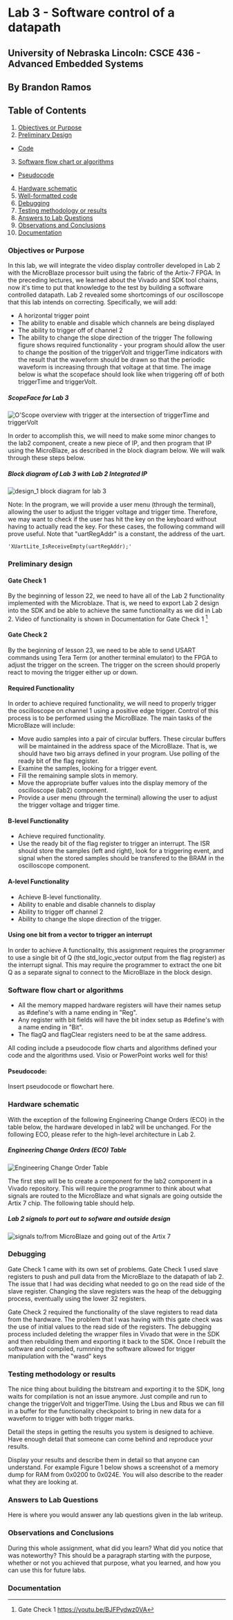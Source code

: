 # Lab 3 - Software control of a datapath
## University of Nebraska Lincoln: CSCE 436 - Advanced Embedded Systems
## By Brandon Ramos

## Table of Contents 
1. [Objectives or Purpose](#objectives-or-purpose)
2. [Preliminary Design](#preliminary-design)
 * [Code](#code)
3. [Software flow chart or algorithms](#software-flow-chart-or-algorithms)
 * [Pseudocode](#pseudocode)
4. [Hardware schematic](#hardware-schematic)
5. [Well-formatted code](#well-formatted-code)
6. [Debugging](#debugging)
7. [Testing methodology or results](#testing-methodology-or-results)
8. [Answers to Lab Questions](#answers-to-lab-questions)
9. [Observations and Conclusions](#observations-and-conclusions)
10. [Documentation](#documentation)
 
### Objectives or Purpose 
In this lab, we will integrate the video display controller developed in Lab 2 with the MicroBlaze 
processor built using the fabric of the Artix-7 FPGA. In the preceding lectures, we learned about 
the Vivado and SDK tool chains, now it's time to put that knowledge to the test by building a software 
controlled datapath. Lab 2 revealed some shortcomings of our oscilloscope that this lab intends on 
correcting. Specifically, we will add:
- A horizontal trigger point
- The ability to enable and disable which channels are being displayed
- The ability to trigger off of channel 2
- The ability to change the slope direction of the trigger
The following figure shows required functionality - your program should allow the user to change the 
position of the triggerVolt and triggerTime indicators with the result that the waveform should be drawn 
so that the periodic waveform is increasing through that voltage at that time. The image below is what 
the scopeface should look like when triggering off of both triggerTime and triggerVolt.

##### ScopeFace for Lab 3 
![ O'Scope overview with trigger at the intersection of triggerTime and triggerVolt](Images/overview.PNG)

In order to accomplish this, we will need to make some minor changes to the lab2 component, create a 
new piece of IP, and then program that IP using the MicroBlaze, as described in the block diagram below. 
We will walk through these steps below.

##### Block diagram of Lab 3 with Lab 2 Integrated IP
![design_1 block diagram for lab 3](Images/design_1_block_diagram.PNG)

Note: In the program, we will provide a user menu (through the terminal), allowing the user to adjust 
the trigger voltage and trigger time. Therefore, we may want to check if the user has hit the key on the 
keyboard without having to actually read the key. For these cases, the following command will prove 
useful. Note that "uartRegAddr" is a constant, the address of the uart.

	'XUartLite_IsReceiveEmpty(uartRegAddr);'


### Preliminary design

#### Gate Check 1
By the beginning of lesson 22, we need to have all of the Lab 2 functionality implemented with the 
Microblaze. That is, we need to export Lab 2 design into the SDK and be able to achieve the same 
functionality as we did in Lab 2. Video of functionality is shown in Documentation for Gate Check 1 [^1]

#### Gate Check 2
By the beginning of lesson 23, we need to be able to send USART commands using Tera Term (or another 
terminal emulator) to the FPGA to adjust the trigger on the screen. The trigger on the screen should 
properly react to moving the trigger either up or down.

#### Required Functionality
In order to achieve required functionality, we will need to properly trigger the oscilloscope on channel 
1 using a positive edge trigger. Control of this process is to be performed using the MicroBlaze. The 
main tasks of the MicroBlaze will include:
- Move audio samples into a pair of circular buffers. These circular buffers will be maintained in the 
address space of the MicroBlaze. That is, we should have two big arrays defined in your program. Use 
polling of the ready bit of the flag register.
- Examine the samples, looking for a trigger event.
- Fill the remaining sample slots in memory.
- Move the appropriate buffer values into the display memory of the oscilloscope (lab2) component.
- Provide a user menu (through the terminal) allowing the user to adjust the trigger voltage and trigger 
time.

#### B-level Functionality
- Achieve required functionality.
- Use the ready bit of the flag register to trigger an interrupt. The ISR should store the samples (left 
and right), look for a triggering event, and signal when the stored samples should be transfered to the 
BRAM in the oscilloscope component.

#### A-level Functionality
- Achieve B-level functionality.
- Ability to enable and disable channels to display
- Ability to trigger off channel 2
- Ability to change the slope direction of the trigger.

#### Using one bit from a vector to trigger an interrupt
In order to achieve A functionality, this assignment requires the programmer to use a single bit of Q 
(the std_logic_vector output from the flag register) as the interrupt signal. This may require the 
programmer to extract the one bit Q as a separate signal to connect to the MicroBlaze in the block design.
	
### Software flow chart or algorithms
- All the memory mapped hardware registers will have their names setup as #define's with a name ending 
in "Reg".
- Any register with bit fields will have the bit index setup as #define's with a name ending in "Bit".
- The flagQ and flagClear registers need to be at the same address.

All coding include a pseudocode flow charts and algorithms defined your code and the algorithms used.  Visio or PowerPoint works well for this!

#### Pseudocode:
Insert pseudocode or flowchart here.

### Hardware schematic
With the exception of the following Engineering Change Orders (ECO) in the table below, the hardware 
developed in lab2 will be unchanged. For the following ECO, please refer to the high-level architecture 
in Lab 2.

##### Engineering Change Orders (ECO) Table
![Engineering Change Order Table](Images/hardware_table_1.PNG)

The first step will be to create a component for the lab2 component in a Vivado repository. This 
will require the programmer to think about what signals are routed to the MicroBlaze and what signals 
are going outside the Artix 7 chip. The following table should help.

##### Lab 2 signals to port out to sofware and outside design
![signals to/from MicroBlaze and going out of the Artix 7](Images/hardware_table_2.PNG) 

### Debugging
Gate Check 1 came with its own set of problems. Gate Check 1 used slave registers to push and pull data 
from the MicroBlaze to the datapath of lab 2. The issue that I had was deciding what needed to go on the 
read side of the slave register. Changing the slave registers was the heap of the debugging process, 
eventually using the lower 32 registers.

Gate Check 2 required the functionality of the slave registers to read data from the hardware. The problem 
that I was having with this gate check was the use of initial values to the read side of the registers. 
The debugging process included deleting the wrapper files in Vivado that were in the SDK and then 
rebuilding them and exporting it back to the SDK. Once I rebuilt the software and compiled, rumnning the 
software allowed for trigger manipulation with the "wasd" keys

### Testing methodology or results
The nice thing about building the bitstream and exporting it to the SDK, long waits for compilation is not 
an issue anymore. Just compile and run to change the triggerVolt and triggerTIme. Using the Lbus and Rbus 
we can fill in a buffer for the functionality checkpoint to bring in new data for a waveform to trigger with 
both trigger marks.

Detail the steps in getting the results you system is designed to achieve.  Have enough detail that someone can come behind and reproduce your results.

Display your results and describe them in detail so that anyone can understand.  For example Figure 1 below shows a screenshot of a memory dump for RAM from 0x0200 to 0x024E.  You will also describe to the reader what they are looking at.

### Answers to Lab Questions
Here is where you would answer any lab questions given in the lab writeup.

### Observations and Conclusions
During this whole assignment, what did you learn?  What did you notice that was noteworthy?  This should be a paragraph starting with the purpose, whether or not you achieved that purpose, what you learned, and how you can use this for future labs.

### Documentation

[^1]: Gate Check 1
https://youtu.be/BJFPydwz0VA